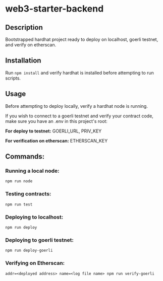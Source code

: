 # web3-starter-backend

## Description
Bootstrapped hardhat project ready to deploy on localhost, goerli testnet, and verify on etherscan.

## Installation
Run `npm install` and verify hardhat is installed before attempting to run scripts.

## Usage
Before attempting to deploy locally, verify a hardhat node is running. 

If you wish to connect to a goerli testnet and verify your contract code, make sure you have an .env in this project's root:

**For deploy to testnet:** GOERLI_URL, PRIV_KEY

**For verification on etherscan:** ETHERSCAN_KEY

## Commands:
### Running a local node:
`npm run node`

### Testing contracts:
`npm run test`

### Deploying to localhost:
`npm run deploy`

### Deploying to goerli testnet:
`npm run deploy-goerli`

### Verifying on Etherscan:
`addr=<deployed address> name=<log file name> npm run verify-goerli`


